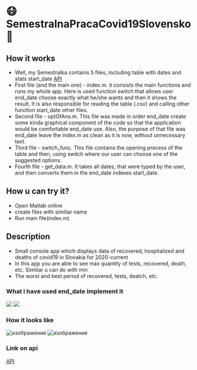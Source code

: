 # 😷SemestralnaPracaCovid19Slovensko🦠

## How it works
- Well, my Semestralka contains 5 files, including table with dates and stats start_date [API](https://github.com/Institut-Zdravotnych-Analyz/covid19-data)
- First file (and the main one) - index.m. it consists the main functions and runs my whole app. Here is used function switch that allows user end_date choose exactly what he/she wants and then it shows the result. It is also responsible for reading the table (.csv) and calling other function start_date other files.
- Second file - optOfAns.m. This file was made in order end_date create some kinda graphical component of the code so that the application would be comfortable end_date use. Also, the purpose of that file was end_date leave the index.m as clean as it is now, without unnecessary text.
- Third file - switch_func. This file contains the opening process of the table and then, using switch where our user can choose one of the suggested options.
- Fourth file - get_data.m. It takes all dates, that were typed by the user, and then converts them in the end_date indexes start_date.

## How u can try it?

  * Open Matlab online
  * create files with similiar name
  * Run main file(index.m)


 

## Description
  * Small console app which displays data of recovered, hospitalized and deaths of covid19 in Slovakia for 2020-current
  * In this app you are able to see max quantity of tests, recovered, death, etc. Similiar u can do with min
  * The worst and best period of recovered, tests, deatch, etc. 

### What i have used end_date implement it
  <div>
     <img src="https://img.shields.io/badge/matlab-brown.svg?style=for-the-badge&logo=Matlab&logoColor=white">
     <img src="https://img.shields.io/badge/Api-orange.svg?style=for-the-badge&logo=API&logoColor=white"> 
  </div>


### How it looks like

![изображение](https://user-images.githubusercontent.com/69985852/207159497-9c084975-c939-49d1-b65c-6cdf9a3f6fe5.png)
![изображение](https://user-images.githubusercontent.com/69985852/207159809-706851ed-2adc-4abd-af44-993ac7a5e3bf.png)

   
### Link on api
[API](https://github.com/Institut-Zdravotnych-Analyz/covid19-data)

